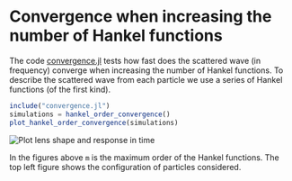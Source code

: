 # Convergence when increasing the number of Hankel functions  
The code [convergence.jl](convergence.jl) tests how fast does the scattered wave (in frequency) converge when increasing the number of Hankel functions. To describe the scattered wave from each particle we use a series of Hankel functions (of the first kind).

```julia
include("convergence.jl")
simulations = hankel_order_convergence()
plot_hankel_order_convergence(simulations)

```
![Plot lens shape and response in time](plot_lens.png)

In the figures above `m` is the maximum order of the Hankel functions. The top left figure shows the configuration of particles considered.  
